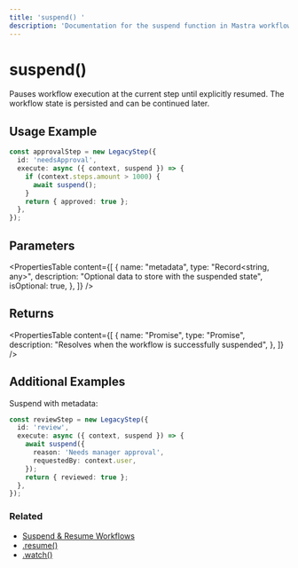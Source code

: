 ```yaml
---
title: 'suspend() '
description: 'Documentation for the suspend function in Mastra workflows, which pauses execution until resumed.'
---
```


# suspend()

Pauses workflow execution at the current step until explicitly resumed. The workflow state is persisted and can be continued later.

## Usage Example

```typescript
const approvalStep = new LegacyStep({
  id: 'needsApproval',
  execute: async ({ context, suspend }) => {
    if (context.steps.amount > 1000) {
      await suspend();
    }
    return { approved: true };
  },
});
```

## Parameters

<PropertiesTable
content={[
{
name: "metadata",
type: "Record<string, any>",
description: "Optional data to store with the suspended state",
isOptional: true,
},
]}
/>

## Returns

<PropertiesTable
content={[
{
name: "Promise<void>",
type: "Promise",
description: "Resolves when the workflow is successfully suspended",
},
]}
/>

## Additional Examples

Suspend with metadata:

```typescript
const reviewStep = new LegacyStep({
  id: 'review',
  execute: async ({ context, suspend }) => {
    await suspend({
      reason: 'Needs manager approval',
      requestedBy: context.user,
    });
    return { reviewed: true };
  },
});
```

### Related

- [Suspend & Resume Workflows](/docs/workflows-legacy/suspend-and-resume)
- [.resume()](./resume)
- [.watch()](./watch)

